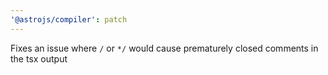 ```yaml
---
'@astrojs/compiler': patch
---
```


Fixes an issue where `/` or `*/` would cause prematurely closed comments in the tsx output
